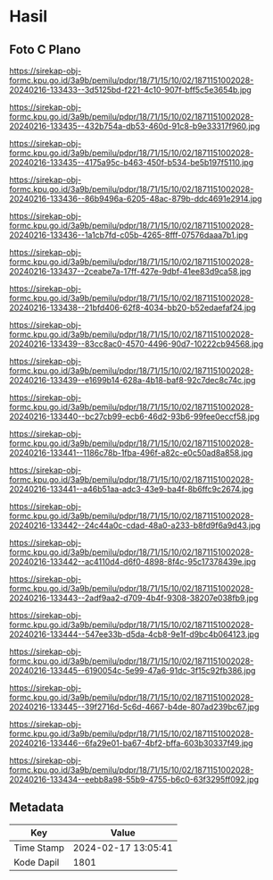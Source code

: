 # Hasil

## Foto C Plano

https://sirekap-obj-formc.kpu.go.id/3a9b/pemilu/pdpr/18/71/15/10/02/1871151002028-20240216-133433--3d5125bd-f221-4c10-907f-bff5c5e3654b.jpg

https://sirekap-obj-formc.kpu.go.id/3a9b/pemilu/pdpr/18/71/15/10/02/1871151002028-20240216-133435--432b754a-db53-460d-91c8-b9e33317f960.jpg

https://sirekap-obj-formc.kpu.go.id/3a9b/pemilu/pdpr/18/71/15/10/02/1871151002028-20240216-133435--4175a95c-b463-450f-b534-be5b197f5110.jpg

https://sirekap-obj-formc.kpu.go.id/3a9b/pemilu/pdpr/18/71/15/10/02/1871151002028-20240216-133436--86b9496a-6205-48ac-879b-ddc4691e2914.jpg

https://sirekap-obj-formc.kpu.go.id/3a9b/pemilu/pdpr/18/71/15/10/02/1871151002028-20240216-133436--1a1cb7fd-c05b-4265-8fff-07576daaa7b1.jpg

https://sirekap-obj-formc.kpu.go.id/3a9b/pemilu/pdpr/18/71/15/10/02/1871151002028-20240216-133437--2ceabe7a-17ff-427e-9dbf-41ee83d9ca58.jpg

https://sirekap-obj-formc.kpu.go.id/3a9b/pemilu/pdpr/18/71/15/10/02/1871151002028-20240216-133438--21bfd406-62f8-4034-bb20-b52edaefaf24.jpg

https://sirekap-obj-formc.kpu.go.id/3a9b/pemilu/pdpr/18/71/15/10/02/1871151002028-20240216-133439--83cc8ac0-4570-4496-90d7-10222cb94568.jpg

https://sirekap-obj-formc.kpu.go.id/3a9b/pemilu/pdpr/18/71/15/10/02/1871151002028-20240216-133439--e1699b14-628a-4b18-baf8-92c7dec8c74c.jpg

https://sirekap-obj-formc.kpu.go.id/3a9b/pemilu/pdpr/18/71/15/10/02/1871151002028-20240216-133440--bc27cb99-ecb6-46d2-93b6-99fee0eccf58.jpg

https://sirekap-obj-formc.kpu.go.id/3a9b/pemilu/pdpr/18/71/15/10/02/1871151002028-20240216-133441--1186c78b-1fba-496f-a82c-e0c50ad8a858.jpg

https://sirekap-obj-formc.kpu.go.id/3a9b/pemilu/pdpr/18/71/15/10/02/1871151002028-20240216-133441--a46b51aa-adc3-43e9-ba4f-8b6ffc9c2674.jpg

https://sirekap-obj-formc.kpu.go.id/3a9b/pemilu/pdpr/18/71/15/10/02/1871151002028-20240216-133442--24c44a0c-cdad-48a0-a233-b8fd9f6a9d43.jpg

https://sirekap-obj-formc.kpu.go.id/3a9b/pemilu/pdpr/18/71/15/10/02/1871151002028-20240216-133442--ac4110d4-d6f0-4898-8f4c-95c17378439e.jpg

https://sirekap-obj-formc.kpu.go.id/3a9b/pemilu/pdpr/18/71/15/10/02/1871151002028-20240216-133443--2adf9aa2-d709-4b4f-9308-38207e038fb9.jpg

https://sirekap-obj-formc.kpu.go.id/3a9b/pemilu/pdpr/18/71/15/10/02/1871151002028-20240216-133444--547ee33b-d5da-4cb8-9e1f-d9bc4b064123.jpg

https://sirekap-obj-formc.kpu.go.id/3a9b/pemilu/pdpr/18/71/15/10/02/1871151002028-20240216-133445--6190054c-5e99-47a6-91dc-3f15c92fb386.jpg

https://sirekap-obj-formc.kpu.go.id/3a9b/pemilu/pdpr/18/71/15/10/02/1871151002028-20240216-133445--39f2716d-5c6d-4667-b4de-807ad239bc67.jpg

https://sirekap-obj-formc.kpu.go.id/3a9b/pemilu/pdpr/18/71/15/10/02/1871151002028-20240216-133446--6fa29e01-ba67-4bf2-bffa-603b30337f49.jpg

https://sirekap-obj-formc.kpu.go.id/3a9b/pemilu/pdpr/18/71/15/10/02/1871151002028-20240216-133434--eebb8a98-55b9-4755-b6c0-63f3295ff092.jpg


## Metadata

| Key        | Value               |
| ---------- | ------------------- |
| Time Stamp | 2024-02-17 13:05:41 |
| Kode Dapil | 1801                |



